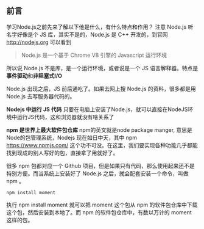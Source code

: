 ## 前言
学习Node.js之前先来了解以下他是什么，有什么特点和作用？
注意 Node.js 听名字好像是个 JS 库，其实不是的，Node.js 是 C++ 开发的，到官网 http://nodejs.org 可以看到
>Node.js 是一个基于 Chrome V8 引擎的 Javascript 运行环境

所以说 Node.js 不是库，是一个运行环境，或者说是一个 JS 语言解释器。特点是**事件驱动**和**非阻塞式I/O**

Node.js 出现之后，JS 前后通吃了。如果去网上搜 Node.js 的资料，很多都是用 Node.js 去写服务器代码的。

**Nodejs 中运行 JS 代码**
只要在电脑上安装了Node.js，就可以直接在NodeJS环境中运行JS代码，这和浏览器就没有啥关系了

**npm 是世界上最大软件包仓库**
npm的英文就是node package manger, 意思是Node的包管理系统，Nodejs 现在如日中天，其中 npm https://www.npmjs.com/ 这个功不可没。在这里，我们要实现各种功能几乎都能找到现成的别人写好的包，直接拿了用就好了。

很多 npm 包都对应一个 Github 项目，但是如果只有代码，那么使用起来还不是特别方便。而当系统上安装好了 Node.js 之后，就会配套安装一个命令，叫做 npm 。
```
npm install moment
```
执行 npm install moment 就可以把 moment 这个包从 npm 的软件包仓库中下载这个包，然后安装到本地了。而 npm 的软件包仓库中，有数以万计的 moment 这样的包。


